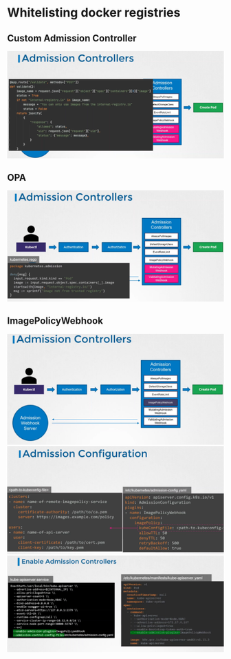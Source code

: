 # Whitelisting docker registries

## Custom Admission Controller
![](../images/29_whitelisting_1.png)

## OPA

![](../images/29_whitelisting_2.png)

## ImagePolicyWebhook
![](../images/29_whitelisting_3.png)
![](../images/29_whitelisting_4.png)
![](../images/29_whitelisting_5.png)
